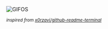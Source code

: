 <div align="justify">
<picture>
    <source media="(prefers-color-scheme: dark)" srcset="https://i.ibb.co/5vdqZ99/output-gif.gif">
    <source media="(prefers-color-scheme: light)" srcset="https://i.ibb.co/5vdqZ99/output-gif.gif">
    <img alt="GIFOS" src="https://i.ibb.co/5vdqZ99/output-gif.gif">
</picture>

<sub><i>inspired from [x0rzavi/github-readme-terminal](https://github.com/x0rzavi/github-readme-terminal)</i></sub>

</div>

<!-- Image deletion URL: https://ibb.co/mtmQpBB/c615cc7fb2112113c3e4fe83c227f77b -->